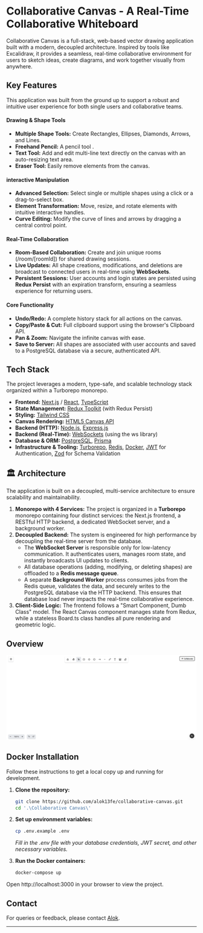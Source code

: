 # **Collaborative Canvas \- A Real-Time Collaborative Whiteboard**

Collaborative Canvas is a full-stack, web-based vector drawing application built with a modern, decoupled architecture. Inspired by tools like Excalidraw, it provides a seamless, real-time collaborative environment for users to sketch ideas, create diagrams, and work together visually from anywhere.

## **Key Features**

This application was built from the ground up to support a robust and intuitive user experience for both single users and collaborative teams.

#### **Drawing & Shape Tools**

* **Multiple Shape Tools:** Create Rectangles, Ellipses, Diamonds, Arrows, and Lines.  
* **Freehand Pencil:** A pencil tool .  
* **Text Tool:** Add and edit multi-line text directly on the canvas with an auto-resizing text area.  
* **Eraser Tool:** Easily remove elements from the canvas.

#### **interactive Manipulation**

* **Advanced Selection:** Select single or multiple shapes using a click or a drag-to-select box.  
* **Element Transformation:** Move, resize, and rotate elements with intuitive interactive handles.  
* **Curve Editing:** Modify the curve of lines and arrows by dragging a central control point.  

#### **Real-Time Collaboration**

* **Room-Based Collaboration:** Create and join unique rooms (/room/\[roomId\]) for shared drawing sessions.  
* **Live Updates:** All shape creations, modifications, and deletions are broadcast to connected users in real-time using **WebSockets**.  
* **Persistent Sessions:** User accounts and login states are persisted using **Redux Persist** with an expiration transform, ensuring a seamless experience for returning users.

#### **Core Functionality**

* **Undo/Redo:** A complete history stack for all actions on the canvas.  
* **Copy/Paste & Cut:** Full clipboard support using the browser's Clipboard API.  
* **Pan & Zoom:** Navigate the infinite canvas with ease.  
* **Save to Server:** All shapes are associated with user accounts and saved to a PostgreSQL database via a secure, authenticated API.

## **Tech Stack**

The project leverages a modern, type-safe, and scalable technology stack organized within a Turborepo monorepo.

* **Frontend:** [Next.js](https://nextjs.org/) / [React](https://reactjs.org/), [TypeScript](https://www.typescriptlang.org/)  
* **State Management:** [Redux Toolkit](https://redux-toolkit.js.org/) (with Redux Persist)  
* **Styling:** [Tailwind CSS](https://tailwindcss.com/)  
* **Canvas Rendering:** [HTML5 Canvas API](https://developer.mozilla.org/en-US/docs/Web/API/Canvas_API)  
* **Backend (HTTP):** [Node.js](https://nodejs.org/), [Express.js](https://expressjs.com/)  
* **Backend (Real-Time):** [WebSockets](https://developer.mozilla.org/en-US/docs/Web/API/WebSockets_API) (using the ws library)  
* **Database & ORM:** [PostgreSQL](https://www.postgresql.org/), [Prisma](https://www.prisma.io/)  
* **Infrastructure & Tooling:** [Turborepo](https://turbo.build/repo), [Redis](https://redis.io/), [Docker](https://www.docker.com/), [JWT](https://jwt.io/) for Authentication, [Zod](https://zod.dev/) for Schema Validation

## **🏛️ Architecture**

The application is built on a decoupled, multi-service architecture to ensure scalability and maintainability.

1. **Monorepo with 4 Services:** The project is organized in a **Turborepo** monorepo containing four distinct services: the Next.js frontend, a RESTful HTTP backend, a dedicated WebSocket server, and a background worker.  
2. **Decoupled Backend:** The system is engineered for high performance by decoupling the real-time server from the database.  
   * The **WebSocket Server** is responsible only for low-latency communication. It authenticates users, manages room state, and instantly broadcasts UI updates to clients.  
   * All database operations (adding, modifying, or deleting shapes) are offloaded to a **Redis message queue**.  
   * A separate **Background Worker** process consumes jobs from the Redis queue, validates the data, and securely writes to the PostgreSQL database via the HTTP backend. This ensures that database load never impacts the real-time collaborative experience.  
3. **Client-Side Logic:** The frontend follows a "Smart Component, Dumb Class" model. The React Canvas component manages state from Redux, while a stateless Board.ts class handles all pure rendering and geometric logic.

## **Overview**
![Dashboard Page](./screenshots/Dashboard-Page.png)

## **Docker Installation**

Follow these instructions to get a local copy up and running for development.

1. **Clone the repository:**  
   ```bash
   git clone https://github.com/alok13fe/collaborative-canvas.git 
   cd '.\Collaborative Canvas\'
   ```

2. **Set up environment variables:**  
   ```bash
   cp .env.example .env
   ```

   *Fill in the .env file with your database credentials, JWT secret, and other necessary variables.*  

3. **Run the Docker containers:**  
   ```bash 
   docker-compose up  
   ```

Open http://localhost:3000 in your browser to view the project.

## **Contact**
For queries or feedback, please contact [Alok](mailto:anandkumar19d@gmail.com).

---
